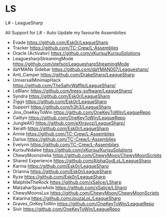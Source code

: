 # LS
L# - LeagueSharp

All Support for L# - Auto Update my favourite Assembilies
- Evade https://github.com/Esk0r/LeagueSharp
- Tracker https://github.com/TC-Crew/L-Assemblies
- Oracle (Activator) https://github.com/xKurisu/KurisuSolutions
- LeaguesharpStreamingMode https://github.com/stefsot/LeaguesharpStreamingMode
- daYMANs Sidebar https://github.com/daYMAN007/Leaguesharp/
- Anti_Camper https://github.com/DrakeSharp/LeagueSharp
- UniversalMinimapHack https://github.com/TheSaltyWaffle/LeagueSharp/
- LeBlanc https://github.com/trees-software/LeagueSharp/
- Syndra https://github.com/Esk0r/LeagueSharp
- Ziggs https://github.com/Esk0r/LeagueSharp
- Support https://github.com/h3h3/LeagueSharp
- Jinx_OneKeyToWin https://github.com/OneKeyToWin/LeagueRepo
- Caitlyn https://github.com/OneKeyToWin/LeagueRepo
- JungleAIO https://github.com/eXtravoz/LeagueSharp/
- Xerath https://github.com/Esk0r/LeagueSharp
- Annie https://github.com/TC-Crew/L-Assemblies
- Darius https://github.com/TC-Crew/L-Assemblies
- Evelynn https://github.com/TC-Crew/L-Assemblies
- KurisuNidalee https://github.com/xKurisu/KurisuSolutions
- ChewyMoonsIrelia https://github.com/ChewyMoon/ChewyMoonScripts
- Shared Experience https://github.com/AlphaGodLoL/LeagueSharp
- Karma https://github.com/Esk0r/LeagueSharp
- Orianna https://github.com/Esk0r/LeagueSharp
- Ryze https://github.com/Esk0r/LeagueSharp
- MalphiteTheRock https://github.com/xSalice/LSharp
- MalzaharSpaceAids https://github.com/xSalice/LSharp
- ChewyMoonsLux https://github.com/ChewyMoon/ChewyMoonScripts
- Katarina https://github.com/JouzaLoL/LeagueSharp
- Graves_OnKeyToWin https://github.com/OneKeyToWin/LeagueRepo
- Sivir https://github.com/OneKeyToWin/LeagueRepo
